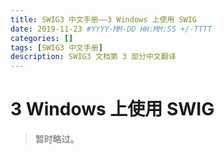 ```yaml
---
title: SWIG3 中文手册——3 Windows 上使用 SWIG
date: 2019-11-23 #YYYY-MM-DD HH:MM:SS +/-TTTT
categories: []
tags: [SWIG3 中文手册]
description: SWIG3 文档第 3 部分中文翻译
---
```


# 3 Windows 上使用 SWIG

> 暂时略过。
